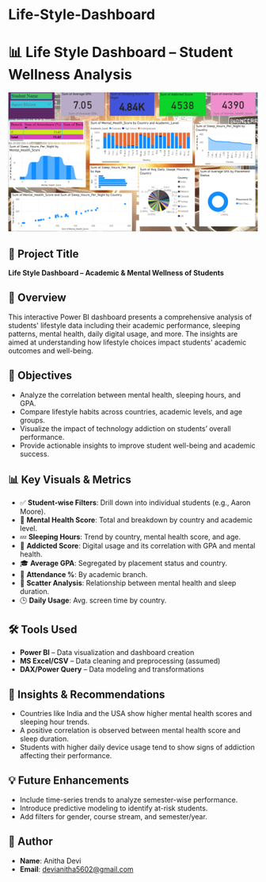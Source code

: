 # Life-Style-Dashboard
# 📊 Life Style Dashboard – Student Wellness Analysis

![Dashboard Preview](Life%20Style%20Dashboard.png)

## 📁 Project Title
**Life Style Dashboard – Academic & Mental Wellness of Students**

## 📌 Overview
This interactive Power BI dashboard presents a comprehensive analysis of students' lifestyle data including their academic performance, sleeping patterns, mental health, daily digital usage, and more. The insights are aimed at understanding how lifestyle choices impact students' academic outcomes and well-being.

## 🎯 Objectives
- Analyze the correlation between mental health, sleeping hours, and GPA.
- Compare lifestyle habits across countries, academic levels, and age groups.
- Visualize the impact of technology addiction on students’ overall performance.
- Provide actionable insights to improve student well-being and academic success.

## 📊 Key Visuals & Metrics
- ✅ **Student-wise Filters**: Drill down into individual students (e.g., Aaron Moore).
- 🧠 **Mental Health Score**: Total and breakdown by country and academic level.
- 💤 **Sleeping Hours**: Trend by country, mental health score, and age.
- 📱 **Addicted Score**: Digital usage and its correlation with GPA and mental health.
- 🎓 **Average GPA**: Segregated by placement status and country.
- 📅 **Attendance %**: By academic branch.
- 📌 **Scatter Analysis**: Relationship between mental health and sleep duration.
- 🕒 **Daily Usage**: Avg. screen time by country.

## 🛠️ Tools Used
- **Power BI** – Data visualization and dashboard creation
- **MS Excel/CSV** – Data cleaning and preprocessing (assumed)
- **DAX/Power Query** – Data modeling and transformations

## 🧠 Insights & Recommendations
- Countries like India and the USA show higher mental health scores and sleeping hour trends.
- A positive correlation is observed between mental health score and sleep duration.
- Students with higher daily device usage tend to show signs of addiction affecting their performance.

## 💡 Future Enhancements
- Include time-series trends to analyze semester-wise performance.
- Introduce predictive modeling to identify at-risk students.
- Add filters for gender, course stream, and semester/year.

## 👤 Author
- **Name**: Anitha Devi
- **Email**: devianitha5602@gmail.com
